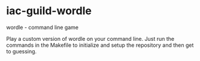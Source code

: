 # iac-guild-wordle
wordle - command line game

Play a custom version of wordle on your command line. Just run the commands in the Makefile to initialize and setup the repository and then get to guessing. 
